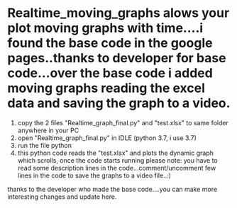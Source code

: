 # Realtime_moving_graphs  alows your plot moving graphs with time....i found the base code in the google pages..thanks to developer for base code...over the base code i added moving graphs reading the excel data and saving the graph to a video.
1) copy the 2 files "Realtime_graph_final.py" and "test.xlsx" to same folder anywhere in your PC
2) open "Realtime_graph_final.py" in IDLE (python 3.7, i use 3.7)
3) run the file python
4) this python code reads the "test.xlsx" and plots the dynamic graph which scrolls, once the code starts running
please note: you have to read some description lines in the code...comment/uncomment few lines in the code to save the graphs to a video file..:)

thanks to the developer who made the base code....you can make more interesting changes and update here.

